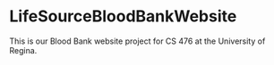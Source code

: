 # LifeSourceBloodBankWebsite
This is our Blood Bank website project for CS 476 at the University of Regina. 